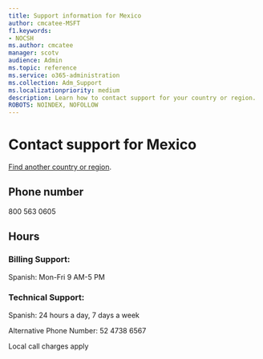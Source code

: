 ```yaml
---                                
title: Support information for Mexico
author: cmcatee-MSFT
f1.keywords:
- NOCSH
ms.author: cmcatee
manager: scotv
audience: Admin
ms.topic: reference
ms.service: o365-administration
ms.collection: Adm_Support
ms.localizationpriority: medium
description: Learn how to contact support for your country or region.
ROBOTS: NOINDEX, NOFOLLOW
---
```


# Contact support for Mexico

[Find another country or region](../get-help-support.md).

## Phone number

800 563 0605

## Hours

### Billing Support:

Spanish: Mon-Fri 9 AM-5 PM

### Technical Support:

Spanish: 24 hours a day, 7 days a week

Alternative Phone Number: 52 4738 6567

Local call charges apply
